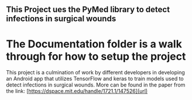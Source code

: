 ## This Project ues the PyMed library to detect infections in surgical wounds

# The Documentation folder is a walk through for how to setup the project 
This project is a culmination of work by different developers in developing an Android app that utilizes TensorFlow and keras to train models used to detect infections in surgical wounds. More can be found in the paper from the link: [https://dspace.mit.edu/handle/1721.1/147526](url) 
